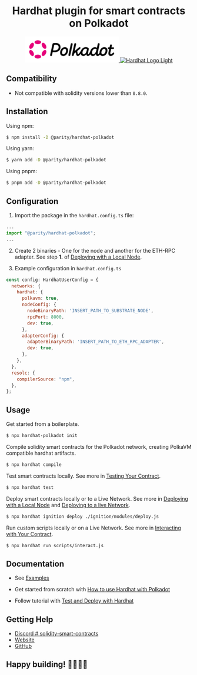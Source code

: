 <div align="center">

# Hardhat plugin for smart contracts on Polkadot

<div align="center" >
  <a href="https://polkadot.com" target="_blank">
    <img height="70px" alt="Polkadot Logo Light" src="https://github.com/paritytech/polkadot-sdk/raw/master/docs/images/Polkadot_Logo_Horizontal_Pink_Black.png#gh-light-mode-only" />
  </a>
  <a href="https://hardhat.org" target="_blank">
    <img height="60px" alt="Hardhat Logo Light" src="https://hardhat.org/_next/image?url=%2F_next%2Fstatic%2Fmedia%2Fhardhat-logo.5c5f687b.svg&w=384&q=75" />
  </a>
</div>

</div>

## Compatibility

- Not compatible with solidity versions lower than `0.8.0`.

## Installation

Using npm:

```bash
$ npm install -D @parity/hardhat-polkadot
```

Using yarn:

```bash
$ yarn add -D @parity/hardhat-polkadot 
```

Using pnpm:

```bash
$ pnpm add -D @parity/hardhat-polkadot 
```

## Configuration

1. Import the package in the `hardhat.config.ts` file:

```js
...
import "@parity/hardhat-polkadot";
...
```

2. Create 2 binaries - One for the node and another for the ETH-RPC adapter. See step **1.** of [Deploying with a Local Node](https://papermoonio.github.io/polkadot-mkdocs/develop/smart-contracts/dev-environments/hardhat/#deploying-with-a-local-node).

3. Example configuration in `hardhat.config.ts`

```js
const config: HardhatUserConfig = {
  networks: {
    hardhat: {
      polkavm: true,
      nodeConfig: {
        nodeBinaryPath: 'INSERT_PATH_TO_SUBSTRATE_NODE',
        rpcPort: 8000,
        dev: true,
      },
      adapterConfig: {
        adapterBinaryPath: 'INSERT_PATH_TO_ETH_RPC_ADAPTER',
        dev: true,
      },
    },
  },
  resolc: {
    compilerSource: "npm",
  },
};
```

## Usage

Get started from a boilerplate.

```bash
$ npx hardhat-polkadot init
```

Compile solidity smart contracts for the Polkadot network, creating PolkaVM compatible hardhat artifacts.

```bash
$ npx hardhat compile
```

Test smart contracts locally. See more in [Testing Your Contract](https://papermoonio.github.io/polkadot-mkdocs/develop/smart-contracts/dev-environments/hardhat/#testing-your-contract).

```bash
$ npx hardhat test
```

Deploy smart contracts locally or to a Live Network. See more in [Deploying with a Local Node](https://papermoonio.github.io/polkadot-mkdocs/develop/smart-contracts/dev-environments/hardhat/#deploying-with-a-local-node) and [Deploying to a live Network](https://papermoonio.github.io/polkadot-mkdocs/develop/smart-contracts/dev-environments/hardhat/#deploying-to-a-live-network).

```bash
$ npx hardhat ignition deploy ./ignition/modules/deploy.js
```

Run custom scripts locally or on a Live Network. See more in [Interacting with Your Contract](https://papermoonio.github.io/polkadot-mkdocs/develop/smart-contracts/dev-environments/hardhat/#interacting-with-your-contract).

```bash
$ npx hardhat run scripts/interact.js
```

## Documentation

* See [Examples](https://github.com/paritytech/hardhat-polkadot/tree/main/examples)

* Get started from scratch with [How to use Hardhat with Polkadot](https://papermoonio.github.io/polkadot-mkdocs/develop/smart-contracts/dev-environments/hardhat/)

* Follow tutorial with [Test and Deploy with Hardhat](https://papermoonio.github.io/polkadot-mkdocs/tutorials/smart-contracts/launch-your-first-project/test-and-deploy-with-hardhat/)

## Getting Help

* [Discord # solidity-smart-contracts](https://discord.com/channels/722223075629727774/1316832344748986398)
* [Website](https://polkadot.com/)
* [GitHub](https://github.com/paritytech)

## Happy building! 👷‍♀️👷‍♂️